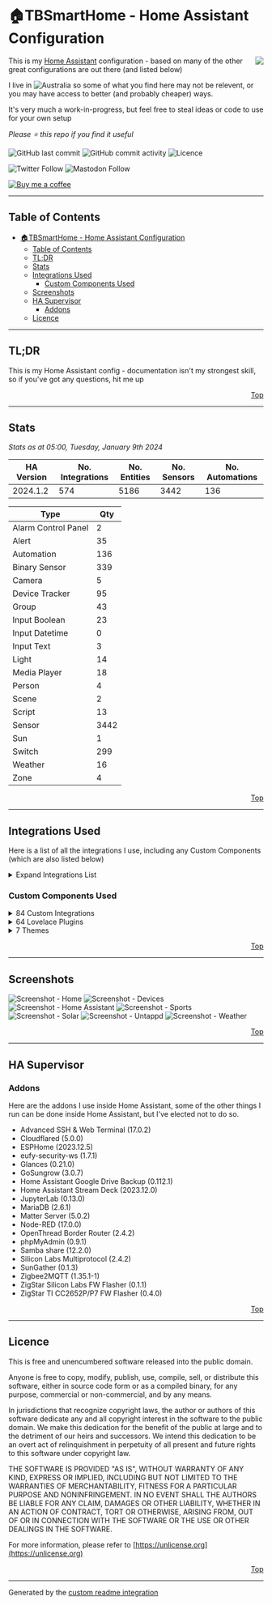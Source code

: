 # 🏠TBSmartHome - Home Assistant Configuration

<img align="right" src="./.assets/logo.png?raw=true">

This is my [Home Assistant](https://www.home-assistant.io/) configuration - based on many of the other great configurations are out there (and listed below)

I live in ![Australia](http://flags.ox3.in/mini/au.png) so some of what you find here may not be relevent, or you may have access to better (and probably cheaper) ways.

It's very much a work-in-progress, but feel free to steal ideas or code to use for your own setup

_Please :star: this repo if you find it useful_

![GitHub last commit](https://img.shields.io/github/last-commit/bacco007/HomeAssistantConfig?style=flat-square)
![GitHub commit activity](https://img.shields.io/github/commit-activity/w/bacco007/HomeAssistantConfig?style=flat-square)
![Licence](https://img.shields.io/badge/license-Unlicense-blue.svg?style=flat-square)

![Twitter Follow](https://img.shields.io/twitter/follow/bacco007?style=social)
![Mastodon Follow](https://img.shields.io/mastodon/follow/000451950?domain=https%3A%2F%2Fmastodon.social&style=social)

[![Buy me a coffee][buymeacoffee-shield]][buymeacoffee]

---

## Table of Contents

- [🏠TBSmartHome - Home Assistant Configuration](#tbsmarthome---home-assistant-configuration)
  - [Table of Contents](#table-of-contents)
  - [TL;DR](#tldr)
  - [Stats](#stats)
  - [Integrations Used](#integrations-used)
    - [Custom Components Used](#custom-components-used)
  - [Screenshots](#screenshots)
  - [HA Supervisor](#ha-supervisor)
    - [Addons](#addons)
  - [Licence](#licence)

---

## TL;DR

This is my Home Assistant config - documentation isn't my strongest skill, so if you've got any questions, hit me up

<p align="right"><a href="#top" title="Back to top">Top</a></p>

---

## Stats

_Stats as at 05:00, Tuesday, January 9th 2024_

| HA Version                               | No. Integrations                                        | No. Entities | No. Sensors | No. Automations |
| ---------------------------------------- | ------------------------------------------------------- | ------------ | ----------- | --------------- |
| 2024.1.2 | 574     | 5186         | 3442 | 136 |

Type | Qty
-- | --
Alarm Control Panel | 2
Alert | 35
Automation | 136
Binary Sensor | 339
Camera | 5
Device Tracker | 95
Group | 43
Input Boolean | 23
Input Datetime | 0
Input Text | 3
Light | 14
Media Player | 18
Person | 4
Scene | 2
Script | 13
Sensor | 3442
Sun | 1
Switch | 299
Weather | 16
Zone | 4

<p align="right"><a href="#top" title="Back to top">Top</a></p>

---

## Integrations Used

Here is a list of all the integrations I use, including any Custom Components (which are also listed below)

<details>
<summary>Expand Integrations List</summary>

| Name |
| --- |
| [accuweather](https://www.home-assistant.io/components/accuweather) |
| [accuweather.sensor](https://www.home-assistant.io/components/accuweather.sensor) |
| [accuweather.weather](https://www.home-assistant.io/components/accuweather.weather) |
| [adaptive_lighting](https://www.home-assistant.io/components/adaptive_lighting) |
| [adaptive_lighting.switch](https://www.home-assistant.io/components/adaptive_lighting.switch) |
| [adguard](https://www.home-assistant.io/components/adguard) |
| [adguard.sensor](https://www.home-assistant.io/components/adguard.sensor) |
| [adguard.switch](https://www.home-assistant.io/components/adguard.switch) |
| [airvisual](https://www.home-assistant.io/components/airvisual) |
| [airvisual.sensor](https://www.home-assistant.io/components/airvisual.sensor) |
| [airvisual_pro](https://www.home-assistant.io/components/airvisual_pro) |
| [alarm_control_panel](https://www.home-assistant.io/components/alarm_control_panel) |
| [alert](https://www.home-assistant.io/components/alert) |
| [analytics](https://www.home-assistant.io/components/analytics) |
| [androidtv](https://www.home-assistant.io/components/androidtv) |
| [androidtv.media_player](https://www.home-assistant.io/components/androidtv.media_player) |
| [androidtv_remote](https://www.home-assistant.io/components/androidtv_remote) |
| [androidtv_remote.media_player](https://www.home-assistant.io/components/androidtv_remote.media_player) |
| [androidtv_remote.remote](https://www.home-assistant.io/components/androidtv_remote.remote) |
| [anniversaries](https://www.home-assistant.io/components/anniversaries) |
| [anniversaries.calendar](https://www.home-assistant.io/components/anniversaries.calendar) |
| [anniversaries.sensor](https://www.home-assistant.io/components/anniversaries.sensor) |
| [api](https://www.home-assistant.io/components/api) |
| [apple_tv](https://www.home-assistant.io/components/apple_tv) |
| [apple_tv.media_player](https://www.home-assistant.io/components/apple_tv.media_player) |
| [apple_tv.remote](https://www.home-assistant.io/components/apple_tv.remote) |
| [application_credentials](https://www.home-assistant.io/components/application_credentials) |
| [assist_pipeline](https://www.home-assistant.io/components/assist_pipeline) |
| [astroweather](https://www.home-assistant.io/components/astroweather) |
| [astroweather.binary_sensor](https://www.home-assistant.io/components/astroweather.binary_sensor) |
| [astroweather.sensor](https://www.home-assistant.io/components/astroweather.sensor) |
| [astroweather.weather](https://www.home-assistant.io/components/astroweather.weather) |
| [auth](https://www.home-assistant.io/components/auth) |
| [auto_backup](https://www.home-assistant.io/components/auto_backup) |
| [auto_backup.sensor](https://www.home-assistant.io/components/auto_backup.sensor) |
| [automation](https://www.home-assistant.io/components/automation) |
| [average](https://www.home-assistant.io/components/average) |
| [average.sensor](https://www.home-assistant.io/components/average.sensor) |
| [bayesian.binary_sensor](https://www.home-assistant.io/components/bayesian.binary_sensor) |
| [binary_sensor](https://www.home-assistant.io/components/binary_sensor) |
| [ble_monitor](https://www.home-assistant.io/components/ble_monitor) |
| [ble_monitor.binary_sensor](https://www.home-assistant.io/components/ble_monitor.binary_sensor) |
| [ble_monitor.device_tracker](https://www.home-assistant.io/components/ble_monitor.device_tracker) |
| [ble_monitor.sensor](https://www.home-assistant.io/components/ble_monitor.sensor) |
| [blitzortung](https://www.home-assistant.io/components/blitzortung) |
| [blitzortung.geo_location](https://www.home-assistant.io/components/blitzortung.geo_location) |
| [blitzortung.sensor](https://www.home-assistant.io/components/blitzortung.sensor) |
| [blueprint](https://www.home-assistant.io/components/blueprint) |
| [bluetooth](https://www.home-assistant.io/components/bluetooth) |
| [bluetooth_adapters](https://www.home-assistant.io/components/bluetooth_adapters) |
| [bluetooth_le_tracker.device_tracker](https://www.home-assistant.io/components/bluetooth_le_tracker.device_tracker) |
| [browser_mod](https://www.home-assistant.io/components/browser_mod) |
| [browser_mod.binary_sensor](https://www.home-assistant.io/components/browser_mod.binary_sensor) |
| [browser_mod.camera](https://www.home-assistant.io/components/browser_mod.camera) |
| [browser_mod.light](https://www.home-assistant.io/components/browser_mod.light) |
| [browser_mod.media_player](https://www.home-assistant.io/components/browser_mod.media_player) |
| [browser_mod.sensor](https://www.home-assistant.io/components/browser_mod.sensor) |
| [bureau_of_meteorology](https://www.home-assistant.io/components/bureau_of_meteorology) |
| [bureau_of_meteorology.sensor](https://www.home-assistant.io/components/bureau_of_meteorology.sensor) |
| [bureau_of_meteorology.weather](https://www.home-assistant.io/components/bureau_of_meteorology.weather) |
| [button](https://www.home-assistant.io/components/button) |
| [calendar](https://www.home-assistant.io/components/calendar) |
| [camera](https://www.home-assistant.io/components/camera) |
| [cast](https://www.home-assistant.io/components/cast) |
| [cast.media_player](https://www.home-assistant.io/components/cast.media_player) |
| [cert_expiry](https://www.home-assistant.io/components/cert_expiry) |
| [cert_expiry.sensor](https://www.home-assistant.io/components/cert_expiry.sensor) |
| [climate](https://www.home-assistant.io/components/climate) |
| [clock_drift](https://www.home-assistant.io/components/clock_drift) |
| [cloud](https://www.home-assistant.io/components/cloud) |
| [cloud.binary_sensor](https://www.home-assistant.io/components/cloud.binary_sensor) |
| [cloud.stt](https://www.home-assistant.io/components/cloud.stt) |
| [cloud.tts](https://www.home-assistant.io/components/cloud.tts) |
| [cloudflare_tunnel_monitor](https://www.home-assistant.io/components/cloudflare_tunnel_monitor) |
| [cloudflare_tunnel_monitor.sensor](https://www.home-assistant.io/components/cloudflare_tunnel_monitor.sensor) |
| [co2signal](https://www.home-assistant.io/components/co2signal) |
| [co2signal.sensor](https://www.home-assistant.io/components/co2signal.sensor) |
| [color_extractor](https://www.home-assistant.io/components/color_extractor) |
| [command_line](https://www.home-assistant.io/components/command_line) |
| [command_line.binary_sensor](https://www.home-assistant.io/components/command_line.binary_sensor) |
| [command_line.sensor](https://www.home-assistant.io/components/command_line.sensor) |
| [config](https://www.home-assistant.io/components/config) |
| [conversation](https://www.home-assistant.io/components/conversation) |
| [counter](https://www.home-assistant.io/components/counter) |
| [cover](https://www.home-assistant.io/components/cover) |
| [cupertino](https://www.home-assistant.io/components/cupertino) |
| [custom_templates](https://www.home-assistant.io/components/custom_templates) |
| [daily](https://www.home-assistant.io/components/daily) |
| [daily.sensor](https://www.home-assistant.io/components/daily.sensor) |
| [default_config](https://www.home-assistant.io/components/default_config) |
| [derivative](https://www.home-assistant.io/components/derivative) |
| [derivative.sensor](https://www.home-assistant.io/components/derivative.sensor) |
| [device_automation](https://www.home-assistant.io/components/device_automation) |
| [device_tracker](https://www.home-assistant.io/components/device_tracker) |
| [dhcp](https://www.home-assistant.io/components/dhcp) |
| [diagnostics](https://www.home-assistant.io/components/diagnostics) |
| [doomsday_clock.sensor](https://www.home-assistant.io/components/doomsday_clock.sensor) |
| [dyson_local](https://www.home-assistant.io/components/dyson_local) |
| [dyson_local.binary_sensor](https://www.home-assistant.io/components/dyson_local.binary_sensor) |
| [dyson_local.button](https://www.home-assistant.io/components/dyson_local.button) |
| [dyson_local.climate](https://www.home-assistant.io/components/dyson_local.climate) |
| [dyson_local.fan](https://www.home-assistant.io/components/dyson_local.fan) |
| [dyson_local.select](https://www.home-assistant.io/components/dyson_local.select) |
| [dyson_local.sensor](https://www.home-assistant.io/components/dyson_local.sensor) |
| [dyson_local.switch](https://www.home-assistant.io/components/dyson_local.switch) |
| [energy](https://www.home-assistant.io/components/energy) |
| [energy.sensor](https://www.home-assistant.io/components/energy.sensor) |
| [esphome](https://www.home-assistant.io/components/esphome) |
| [esphome.button](https://www.home-assistant.io/components/esphome.button) |
| [esphome.sensor](https://www.home-assistant.io/components/esphome.sensor) |
| [esphome.switch](https://www.home-assistant.io/components/esphome.switch) |
| [esphome.update](https://www.home-assistant.io/components/esphome.update) |
| [eufy_security](https://www.home-assistant.io/components/eufy_security) |
| [eufy_security.alarm_control_panel](https://www.home-assistant.io/components/eufy_security.alarm_control_panel) |
| [eufy_security.binary_sensor](https://www.home-assistant.io/components/eufy_security.binary_sensor) |
| [eufy_security.button](https://www.home-assistant.io/components/eufy_security.button) |
| [eufy_security.camera](https://www.home-assistant.io/components/eufy_security.camera) |
| [eufy_security.image](https://www.home-assistant.io/components/eufy_security.image) |
| [eufy_security.lock](https://www.home-assistant.io/components/eufy_security.lock) |
| [eufy_security.number](https://www.home-assistant.io/components/eufy_security.number) |
| [eufy_security.select](https://www.home-assistant.io/components/eufy_security.select) |
| [eufy_security.sensor](https://www.home-assistant.io/components/eufy_security.sensor) |
| [eufy_security.switch](https://www.home-assistant.io/components/eufy_security.switch) |
| [event](https://www.home-assistant.io/components/event) |
| [fan](https://www.home-assistant.io/components/fan) |
| [fastdotcom](https://www.home-assistant.io/components/fastdotcom) |
| [fastdotcom.sensor](https://www.home-assistant.io/components/fastdotcom.sensor) |
| [feedparser.sensor](https://www.home-assistant.io/components/feedparser.sensor) |
| [feedreader](https://www.home-assistant.io/components/feedreader) |
| [ffmpeg](https://www.home-assistant.io/components/ffmpeg) |
| [file.notify](https://www.home-assistant.io/components/file.notify) |
| [file_upload](https://www.home-assistant.io/components/file_upload) |
| [filter.sensor](https://www.home-assistant.io/components/filter.sensor) |
| [flightradar24](https://www.home-assistant.io/components/flightradar24) |
| [flightradar24.sensor](https://www.home-assistant.io/components/flightradar24.sensor) |
| [fontawesome](https://www.home-assistant.io/components/fontawesome) |
| [forecast_solar](https://www.home-assistant.io/components/forecast_solar) |
| [forecast_solar.sensor](https://www.home-assistant.io/components/forecast_solar.sensor) |
| [frontend](https://www.home-assistant.io/components/frontend) |
| [garbage_collection](https://www.home-assistant.io/components/garbage_collection) |
| [garbage_collection.calendar](https://www.home-assistant.io/components/garbage_collection.calendar) |
| [garbage_collection.sensor](https://www.home-assistant.io/components/garbage_collection.sensor) |
| [gdacs](https://www.home-assistant.io/components/gdacs) |
| [gdacs.geo_location](https://www.home-assistant.io/components/gdacs.geo_location) |
| [gdacs.sensor](https://www.home-assistant.io/components/gdacs.sensor) |
| [geo_location](https://www.home-assistant.io/components/geo_location) |
| [github](https://www.home-assistant.io/components/github) |
| [github.sensor](https://www.home-assistant.io/components/github.sensor) |
| [glances](https://www.home-assistant.io/components/glances) |
| [glances.sensor](https://www.home-assistant.io/components/glances.sensor) |
| [google](https://www.home-assistant.io/components/google) |
| [google.calendar](https://www.home-assistant.io/components/google.calendar) |
| [google_fit](https://www.home-assistant.io/components/google_fit) |
| [google_fit.sensor](https://www.home-assistant.io/components/google_fit.sensor) |
| [google_translate.tts](https://www.home-assistant.io/components/google_translate.tts) |
| [group](https://www.home-assistant.io/components/group) |
| [group.light](https://www.home-assistant.io/components/group.light) |
| [group.notify](https://www.home-assistant.io/components/group.notify) |
| [gtfs2](https://www.home-assistant.io/components/gtfs2) |
| [gtfs2.sensor](https://www.home-assistant.io/components/gtfs2.sensor) |
| [gtfs_rt.sensor](https://www.home-assistant.io/components/gtfs_rt.sensor) |
| [hacs](https://www.home-assistant.io/components/hacs) |
| [hacs.sensor](https://www.home-assistant.io/components/hacs.sensor) |
| [hacs.update](https://www.home-assistant.io/components/hacs.update) |
| [hardware](https://www.home-assistant.io/components/hardware) |
| [harmony](https://www.home-assistant.io/components/harmony) |
| [harmony.remote](https://www.home-assistant.io/components/harmony.remote) |
| [harmony.select](https://www.home-assistant.io/components/harmony.select) |
| [harmony.switch](https://www.home-assistant.io/components/harmony.switch) |
| [hassio](https://www.home-assistant.io/components/hassio) |
| [hassio.binary_sensor](https://www.home-assistant.io/components/hassio.binary_sensor) |
| [hassio.sensor](https://www.home-assistant.io/components/hassio.sensor) |
| [hassio.update](https://www.home-assistant.io/components/hassio.update) |
| [hdhomerun](https://www.home-assistant.io/components/hdhomerun) |
| [hdhomerun.binary_sensor](https://www.home-assistant.io/components/hdhomerun.binary_sensor) |
| [hdhomerun.button](https://www.home-assistant.io/components/hdhomerun.button) |
| [hdhomerun.select](https://www.home-assistant.io/components/hdhomerun.select) |
| [hdhomerun.sensor](https://www.home-assistant.io/components/hdhomerun.sensor) |
| [hdhomerun.update](https://www.home-assistant.io/components/hdhomerun.update) |
| [here_travel_time](https://www.home-assistant.io/components/here_travel_time) |
| [here_travel_time.sensor](https://www.home-assistant.io/components/here_travel_time.sensor) |
| [history](https://www.home-assistant.io/components/history) |
| [history_stats.sensor](https://www.home-assistant.io/components/history_stats.sensor) |
| [holiday](https://www.home-assistant.io/components/holiday) |
| [holiday.calendar](https://www.home-assistant.io/components/holiday.calendar) |
| [holidays](https://www.home-assistant.io/components/holidays) |
| [holidays.calendar](https://www.home-assistant.io/components/holidays.calendar) |
| [homeassistant](https://www.home-assistant.io/components/homeassistant) |
| [homeassistant.scene](https://www.home-assistant.io/components/homeassistant.scene) |
| [homeassistant_alerts](https://www.home-assistant.io/components/homeassistant_alerts) |
| [homeassistant_hardware](https://www.home-assistant.io/components/homeassistant_hardware) |
| [homeassistant_sky_connect](https://www.home-assistant.io/components/homeassistant_sky_connect) |
| [homekit](https://www.home-assistant.io/components/homekit) |
| [http](https://www.home-assistant.io/components/http) |
| [humidifier](https://www.home-assistant.io/components/humidifier) |
| [iaquk](https://www.home-assistant.io/components/iaquk) |
| [iaquk.sensor](https://www.home-assistant.io/components/iaquk.sensor) |
| [ibeacon](https://www.home-assistant.io/components/ibeacon) |
| [ibeacon.device_tracker](https://www.home-assistant.io/components/ibeacon.device_tracker) |
| [ibeacon.sensor](https://www.home-assistant.io/components/ibeacon.sensor) |
| [ical](https://www.home-assistant.io/components/ical) |
| [ical.calendar](https://www.home-assistant.io/components/ical.calendar) |
| [ical.sensor](https://www.home-assistant.io/components/ical.sensor) |
| [icloud3](https://www.home-assistant.io/components/icloud3) |
| [icloud3.device_tracker](https://www.home-assistant.io/components/icloud3.device_tracker) |
| [icloud3.sensor](https://www.home-assistant.io/components/icloud3.sensor) |
| [illuminance](https://www.home-assistant.io/components/illuminance) |
| [illuminance.sensor](https://www.home-assistant.io/components/illuminance.sensor) |
| [image](https://www.home-assistant.io/components/image) |
| [image_upload](https://www.home-assistant.io/components/image_upload) |
| [influxdb](https://www.home-assistant.io/components/influxdb) |
| [input_boolean](https://www.home-assistant.io/components/input_boolean) |
| [input_button](https://www.home-assistant.io/components/input_button) |
| [input_datetime](https://www.home-assistant.io/components/input_datetime) |
| [input_number](https://www.home-assistant.io/components/input_number) |
| [input_select](https://www.home-assistant.io/components/input_select) |
| [input_text](https://www.home-assistant.io/components/input_text) |
| [integration](https://www.home-assistant.io/components/integration) |
| [integration.sensor](https://www.home-assistant.io/components/integration.sensor) |
| [ios](https://www.home-assistant.io/components/ios) |
| [ios.notify](https://www.home-assistant.io/components/ios.notify) |
| [ios.sensor](https://www.home-assistant.io/components/ios.sensor) |
| [iss](https://www.home-assistant.io/components/iss) |
| [iss.sensor](https://www.home-assistant.io/components/iss.sensor) |
| [lastfm](https://www.home-assistant.io/components/lastfm) |
| [lastfm.sensor](https://www.home-assistant.io/components/lastfm.sensor) |
| [lawn_mower](https://www.home-assistant.io/components/lawn_mower) |
| [light](https://www.home-assistant.io/components/light) |
| [local_calendar](https://www.home-assistant.io/components/local_calendar) |
| [local_calendar.calendar](https://www.home-assistant.io/components/local_calendar.calendar) |
| [local_ip](https://www.home-assistant.io/components/local_ip) |
| [local_ip.sensor](https://www.home-assistant.io/components/local_ip.sensor) |
| [localtuya](https://www.home-assistant.io/components/localtuya) |
| [localtuya.sensor](https://www.home-assistant.io/components/localtuya.sensor) |
| [lock](https://www.home-assistant.io/components/lock) |
| [logbook](https://www.home-assistant.io/components/logbook) |
| [logger](https://www.home-assistant.io/components/logger) |
| [lovelace](https://www.home-assistant.io/components/lovelace) |
| [lovelace_gen](https://www.home-assistant.io/components/lovelace_gen) |
| [map](https://www.home-assistant.io/components/map) |
| [mastodon_profile_stats](https://www.home-assistant.io/components/mastodon_profile_stats) |
| [mastodon_profile_stats.sensor](https://www.home-assistant.io/components/mastodon_profile_stats.sensor) |
| [matter](https://www.home-assistant.io/components/matter) |
| [matter.binary_sensor](https://www.home-assistant.io/components/matter.binary_sensor) |
| [matter.climate](https://www.home-assistant.io/components/matter.climate) |
| [matter.cover](https://www.home-assistant.io/components/matter.cover) |
| [matter.event](https://www.home-assistant.io/components/matter.event) |
| [matter.light](https://www.home-assistant.io/components/matter.light) |
| [matter.lock](https://www.home-assistant.io/components/matter.lock) |
| [matter.sensor](https://www.home-assistant.io/components/matter.sensor) |
| [matter.switch](https://www.home-assistant.io/components/matter.switch) |
| [media_extractor](https://www.home-assistant.io/components/media_extractor) |
| [media_player](https://www.home-assistant.io/components/media_player) |
| [media_source](https://www.home-assistant.io/components/media_source) |
| [met](https://www.home-assistant.io/components/met) |
| [met.weather](https://www.home-assistant.io/components/met.weather) |
| [mobile_app](https://www.home-assistant.io/components/mobile_app) |
| [mobile_app.binary_sensor](https://www.home-assistant.io/components/mobile_app.binary_sensor) |
| [mobile_app.device_tracker](https://www.home-assistant.io/components/mobile_app.device_tracker) |
| [mobile_app.notify](https://www.home-assistant.io/components/mobile_app.notify) |
| [mobile_app.sensor](https://www.home-assistant.io/components/mobile_app.sensor) |
| [monitor_docker](https://www.home-assistant.io/components/monitor_docker) |
| [monitor_docker.button](https://www.home-assistant.io/components/monitor_docker.button) |
| [monitor_docker.sensor](https://www.home-assistant.io/components/monitor_docker.sensor) |
| [monitor_docker.switch](https://www.home-assistant.io/components/monitor_docker.switch) |
| [moon](https://www.home-assistant.io/components/moon) |
| [moon.sensor](https://www.home-assistant.io/components/moon.sensor) |
| [mqtt](https://www.home-assistant.io/components/mqtt) |
| [mqtt.alarm_control_panel](https://www.home-assistant.io/components/mqtt.alarm_control_panel) |
| [mqtt.binary_sensor](https://www.home-assistant.io/components/mqtt.binary_sensor) |
| [mqtt.button](https://www.home-assistant.io/components/mqtt.button) |
| [mqtt.camera](https://www.home-assistant.io/components/mqtt.camera) |
| [mqtt.climate](https://www.home-assistant.io/components/mqtt.climate) |
| [mqtt.cover](https://www.home-assistant.io/components/mqtt.cover) |
| [mqtt.device_tracker](https://www.home-assistant.io/components/mqtt.device_tracker) |
| [mqtt.event](https://www.home-assistant.io/components/mqtt.event) |
| [mqtt.fan](https://www.home-assistant.io/components/mqtt.fan) |
| [mqtt.humidifier](https://www.home-assistant.io/components/mqtt.humidifier) |
| [mqtt.image](https://www.home-assistant.io/components/mqtt.image) |
| [mqtt.lawn_mower](https://www.home-assistant.io/components/mqtt.lawn_mower) |
| [mqtt.light](https://www.home-assistant.io/components/mqtt.light) |
| [mqtt.lock](https://www.home-assistant.io/components/mqtt.lock) |
| [mqtt.number](https://www.home-assistant.io/components/mqtt.number) |
| [mqtt.scene](https://www.home-assistant.io/components/mqtt.scene) |
| [mqtt.select](https://www.home-assistant.io/components/mqtt.select) |
| [mqtt.sensor](https://www.home-assistant.io/components/mqtt.sensor) |
| [mqtt.siren](https://www.home-assistant.io/components/mqtt.siren) |
| [mqtt.switch](https://www.home-assistant.io/components/mqtt.switch) |
| [mqtt.text](https://www.home-assistant.io/components/mqtt.text) |
| [mqtt.update](https://www.home-assistant.io/components/mqtt.update) |
| [mqtt.vacuum](https://www.home-assistant.io/components/mqtt.vacuum) |
| [mqtt.valve](https://www.home-assistant.io/components/mqtt.valve) |
| [mqtt.water_heater](https://www.home-assistant.io/components/mqtt.water_heater) |
| [multiscrape](https://www.home-assistant.io/components/multiscrape) |
| [multiscrape.sensor](https://www.home-assistant.io/components/multiscrape.sensor) |
| [my](https://www.home-assistant.io/components/my) |
| [myjdownloader](https://www.home-assistant.io/components/myjdownloader) |
| [myjdownloader.binary_sensor](https://www.home-assistant.io/components/myjdownloader.binary_sensor) |
| [myjdownloader.sensor](https://www.home-assistant.io/components/myjdownloader.sensor) |
| [myjdownloader.switch](https://www.home-assistant.io/components/myjdownloader.switch) |
| [myjdownloader.update](https://www.home-assistant.io/components/myjdownloader.update) |
| [network](https://www.home-assistant.io/components/network) |
| [network_scanner](https://www.home-assistant.io/components/network_scanner) |
| [network_scanner.sensor](https://www.home-assistant.io/components/network_scanner.sensor) |
| [nodered](https://www.home-assistant.io/components/nodered) |
| [nodered.sensor](https://www.home-assistant.io/components/nodered.sensor) |
| [notify](https://www.home-assistant.io/components/notify) |
| [nsw_air_quality.sensor](https://www.home-assistant.io/components/nsw_air_quality.sensor) |
| [nsw_fuel_station](https://www.home-assistant.io/components/nsw_fuel_station) |
| [nsw_fuel_station.sensor](https://www.home-assistant.io/components/nsw_fuel_station.sensor) |
| [nsw_rural_fire_service_feed.geo_location](https://www.home-assistant.io/components/nsw_rural_fire_service_feed.geo_location) |
| [nsw_rural_fire_service_fire_danger](https://www.home-assistant.io/components/nsw_rural_fire_service_fire_danger) |
| [nsw_rural_fire_service_fire_danger.binary_sensor](https://www.home-assistant.io/components/nsw_rural_fire_service_fire_danger.binary_sensor) |
| [nsw_rural_fire_service_fire_danger.sensor](https://www.home-assistant.io/components/nsw_rural_fire_service_fire_danger.sensor) |
| [number](https://www.home-assistant.io/components/number) |
| [onboarding](https://www.home-assistant.io/components/onboarding) |
| [opennem](https://www.home-assistant.io/components/opennem) |
| [opennem.sensor](https://www.home-assistant.io/components/opennem.sensor) |
| [openuv](https://www.home-assistant.io/components/openuv) |
| [openuv.binary_sensor](https://www.home-assistant.io/components/openuv.binary_sensor) |
| [openuv.sensor](https://www.home-assistant.io/components/openuv.sensor) |
| [openweathermap](https://www.home-assistant.io/components/openweathermap) |
| [openweathermap.sensor](https://www.home-assistant.io/components/openweathermap.sensor) |
| [openweathermap.weather](https://www.home-assistant.io/components/openweathermap.weather) |
| [otbr](https://www.home-assistant.io/components/otbr) |
| [panel_custom](https://www.home-assistant.io/components/panel_custom) |
| [persistent_notification](https://www.home-assistant.io/components/persistent_notification) |
| [person](https://www.home-assistant.io/components/person) |
| [ping](https://www.home-assistant.io/components/ping) |
| [ping.binary_sensor](https://www.home-assistant.io/components/ping.binary_sensor) |
| [ping.device_tracker](https://www.home-assistant.io/components/ping.device_tracker) |
| [pirateweather](https://www.home-assistant.io/components/pirateweather) |
| [pirateweather.sensor](https://www.home-assistant.io/components/pirateweather.sensor) |
| [pirateweather.weather](https://www.home-assistant.io/components/pirateweather.weather) |
| [plex](https://www.home-assistant.io/components/plex) |
| [plex.button](https://www.home-assistant.io/components/plex.button) |
| [plex.media_player](https://www.home-assistant.io/components/plex.media_player) |
| [plex.sensor](https://www.home-assistant.io/components/plex.sensor) |
| [plex.update](https://www.home-assistant.io/components/plex.update) |
| [plex_recently_added.sensor](https://www.home-assistant.io/components/plex_recently_added.sensor) |
| [powercalc](https://www.home-assistant.io/components/powercalc) |
| [powercalc.sensor](https://www.home-assistant.io/components/powercalc.sensor) |
| [private_ble_device](https://www.home-assistant.io/components/private_ble_device) |
| [private_ble_device.device_tracker](https://www.home-assistant.io/components/private_ble_device.device_tracker) |
| [private_ble_device.sensor](https://www.home-assistant.io/components/private_ble_device.sensor) |
| [profiler](https://www.home-assistant.io/components/profiler) |
| [prometheus_query.sensor](https://www.home-assistant.io/components/prometheus_query.sensor) |
| [proximity](https://www.home-assistant.io/components/proximity) |
| [proxmoxve](https://www.home-assistant.io/components/proxmoxve) |
| [proxmoxve.binary_sensor](https://www.home-assistant.io/components/proxmoxve.binary_sensor) |
| [proxmoxve.button](https://www.home-assistant.io/components/proxmoxve.button) |
| [proxmoxve.sensor](https://www.home-assistant.io/components/proxmoxve.sensor) |
| [pyscript](https://www.home-assistant.io/components/pyscript) |
| [python_script](https://www.home-assistant.io/components/python_script) |
| [qbittorrent](https://www.home-assistant.io/components/qbittorrent) |
| [qbittorrent.sensor](https://www.home-assistant.io/components/qbittorrent.sensor) |
| [qbittorrent_alt](https://www.home-assistant.io/components/qbittorrent_alt) |
| [qbittorrent_alt.button](https://www.home-assistant.io/components/qbittorrent_alt.button) |
| [qbittorrent_alt.number](https://www.home-assistant.io/components/qbittorrent_alt.number) |
| [qbittorrent_alt.sensor](https://www.home-assistant.io/components/qbittorrent_alt.sensor) |
| [qbittorrent_alt.switch](https://www.home-assistant.io/components/qbittorrent_alt.switch) |
| [radarr](https://www.home-assistant.io/components/radarr) |
| [radarr.binary_sensor](https://www.home-assistant.io/components/radarr.binary_sensor) |
| [radarr.calendar](https://www.home-assistant.io/components/radarr.calendar) |
| [radarr.sensor](https://www.home-assistant.io/components/radarr.sensor) |
| [radarr_upcoming_media.sensor](https://www.home-assistant.io/components/radarr_upcoming_media.sensor) |
| [radio_browser](https://www.home-assistant.io/components/radio_browser) |
| [readme](https://www.home-assistant.io/components/readme) |
| [recorder](https://www.home-assistant.io/components/recorder) |
| [remote](https://www.home-assistant.io/components/remote) |
| [repairs](https://www.home-assistant.io/components/repairs) |
| [rest](https://www.home-assistant.io/components/rest) |
| [rest.sensor](https://www.home-assistant.io/components/rest.sensor) |
| [rocketlaunchlive](https://www.home-assistant.io/components/rocketlaunchlive) |
| [rocketlaunchlive.sensor](https://www.home-assistant.io/components/rocketlaunchlive.sensor) |
| [sabnzbd](https://www.home-assistant.io/components/sabnzbd) |
| [sabnzbd.sensor](https://www.home-assistant.io/components/sabnzbd.sensor) |
| [satellitetracker](https://www.home-assistant.io/components/satellitetracker) |
| [satellitetracker.binary_sensor](https://www.home-assistant.io/components/satellitetracker.binary_sensor) |
| [satellitetracker.device_tracker](https://www.home-assistant.io/components/satellitetracker.device_tracker) |
| [satellitetracker.sensor](https://www.home-assistant.io/components/satellitetracker.sensor) |
| [scene](https://www.home-assistant.io/components/scene) |
| [schedule](https://www.home-assistant.io/components/schedule) |
| [script](https://www.home-assistant.io/components/script) |
| [search](https://www.home-assistant.io/components/search) |
| [season](https://www.home-assistant.io/components/season) |
| [season.sensor](https://www.home-assistant.io/components/season.sensor) |
| [select](https://www.home-assistant.io/components/select) |
| [sensibo](https://www.home-assistant.io/components/sensibo) |
| [sensibo.binary_sensor](https://www.home-assistant.io/components/sensibo.binary_sensor) |
| [sensibo.button](https://www.home-assistant.io/components/sensibo.button) |
| [sensibo.climate](https://www.home-assistant.io/components/sensibo.climate) |
| [sensibo.number](https://www.home-assistant.io/components/sensibo.number) |
| [sensibo.select](https://www.home-assistant.io/components/sensibo.select) |
| [sensibo.sensor](https://www.home-assistant.io/components/sensibo.sensor) |
| [sensibo.switch](https://www.home-assistant.io/components/sensibo.switch) |
| [sensibo.update](https://www.home-assistant.io/components/sensibo.update) |
| [sensor](https://www.home-assistant.io/components/sensor) |
| [shell_command](https://www.home-assistant.io/components/shell_command) |
| [simpleicons](https://www.home-assistant.io/components/simpleicons) |
| [siren](https://www.home-assistant.io/components/siren) |
| [slack](https://www.home-assistant.io/components/slack) |
| [slack.notify](https://www.home-assistant.io/components/slack.notify) |
| [slack.sensor](https://www.home-assistant.io/components/slack.sensor) |
| [smartthinq_sensors](https://www.home-assistant.io/components/smartthinq_sensors) |
| [smartthinq_sensors.binary_sensor](https://www.home-assistant.io/components/smartthinq_sensors.binary_sensor) |
| [smartthinq_sensors.button](https://www.home-assistant.io/components/smartthinq_sensors.button) |
| [smartthinq_sensors.climate](https://www.home-assistant.io/components/smartthinq_sensors.climate) |
| [smartthinq_sensors.fan](https://www.home-assistant.io/components/smartthinq_sensors.fan) |
| [smartthinq_sensors.humidifier](https://www.home-assistant.io/components/smartthinq_sensors.humidifier) |
| [smartthinq_sensors.light](https://www.home-assistant.io/components/smartthinq_sensors.light) |
| [smartthinq_sensors.select](https://www.home-assistant.io/components/smartthinq_sensors.select) |
| [smartthinq_sensors.sensor](https://www.home-assistant.io/components/smartthinq_sensors.sensor) |
| [smartthinq_sensors.switch](https://www.home-assistant.io/components/smartthinq_sensors.switch) |
| [smartthinq_sensors.water_heater](https://www.home-assistant.io/components/smartthinq_sensors.water_heater) |
| [snmp.sensor](https://www.home-assistant.io/components/snmp.sensor) |
| [solcast_solar](https://www.home-assistant.io/components/solcast_solar) |
| [solcast_solar.sensor](https://www.home-assistant.io/components/solcast_solar.sensor) |
| [sonarr](https://www.home-assistant.io/components/sonarr) |
| [sonarr.sensor](https://www.home-assistant.io/components/sonarr.sensor) |
| [sonarr_upcoming_media.sensor](https://www.home-assistant.io/components/sonarr_upcoming_media.sensor) |
| [sonos](https://www.home-assistant.io/components/sonos) |
| [sonos.binary_sensor](https://www.home-assistant.io/components/sonos.binary_sensor) |
| [sonos.media_player](https://www.home-assistant.io/components/sonos.media_player) |
| [sonos.number](https://www.home-assistant.io/components/sonos.number) |
| [sonos.sensor](https://www.home-assistant.io/components/sonos.sensor) |
| [sonos.switch](https://www.home-assistant.io/components/sonos.switch) |
| [speedtestdotnet](https://www.home-assistant.io/components/speedtestdotnet) |
| [speedtestdotnet.sensor](https://www.home-assistant.io/components/speedtestdotnet.sensor) |
| [spook](https://www.home-assistant.io/components/spook) |
| [spook.binary_sensor](https://www.home-assistant.io/components/spook.binary_sensor) |
| [spook.button](https://www.home-assistant.io/components/spook.button) |
| [spook.event](https://www.home-assistant.io/components/spook.event) |
| [spook.number](https://www.home-assistant.io/components/spook.number) |
| [spook.select](https://www.home-assistant.io/components/spook.select) |
| [spook.sensor](https://www.home-assistant.io/components/spook.sensor) |
| [spook.switch](https://www.home-assistant.io/components/spook.switch) |
| [spook.time](https://www.home-assistant.io/components/spook.time) |
| [spotify](https://www.home-assistant.io/components/spotify) |
| [spotify.media_player](https://www.home-assistant.io/components/spotify.media_player) |
| [sql](https://www.home-assistant.io/components/sql) |
| [sql.sensor](https://www.home-assistant.io/components/sql.sensor) |
| [ssdp](https://www.home-assistant.io/components/ssdp) |
| [start_time](https://www.home-assistant.io/components/start_time) |
| [start_time.sensor](https://www.home-assistant.io/components/start_time.sensor) |
| [statistics.sensor](https://www.home-assistant.io/components/statistics.sensor) |
| [stream](https://www.home-assistant.io/components/stream) |
| [stt](https://www.home-assistant.io/components/stt) |
| [sun](https://www.home-assistant.io/components/sun) |
| [sun.sensor](https://www.home-assistant.io/components/sun.sensor) |
| [sun2](https://www.home-assistant.io/components/sun2) |
| [sun2.binary_sensor](https://www.home-assistant.io/components/sun2.binary_sensor) |
| [sun2.sensor](https://www.home-assistant.io/components/sun2.sensor) |
| [switch](https://www.home-assistant.io/components/switch) |
| [synology_dsm](https://www.home-assistant.io/components/synology_dsm) |
| [synology_dsm.binary_sensor](https://www.home-assistant.io/components/synology_dsm.binary_sensor) |
| [synology_dsm.button](https://www.home-assistant.io/components/synology_dsm.button) |
| [synology_dsm.camera](https://www.home-assistant.io/components/synology_dsm.camera) |
| [synology_dsm.sensor](https://www.home-assistant.io/components/synology_dsm.sensor) |
| [synology_dsm.switch](https://www.home-assistant.io/components/synology_dsm.switch) |
| [synology_dsm.update](https://www.home-assistant.io/components/synology_dsm.update) |
| [syslog.notify](https://www.home-assistant.io/components/syslog.notify) |
| [system_health](https://www.home-assistant.io/components/system_health) |
| [system_log](https://www.home-assistant.io/components/system_log) |
| [systemmonitor](https://www.home-assistant.io/components/systemmonitor) |
| [systemmonitor.sensor](https://www.home-assistant.io/components/systemmonitor.sensor) |
| [tag](https://www.home-assistant.io/components/tag) |
| [tautulli](https://www.home-assistant.io/components/tautulli) |
| [tautulli.sensor](https://www.home-assistant.io/components/tautulli.sensor) |
| [teamtracker](https://www.home-assistant.io/components/teamtracker) |
| [teamtracker.sensor](https://www.home-assistant.io/components/teamtracker.sensor) |
| [temperature_feels_like.sensor](https://www.home-assistant.io/components/temperature_feels_like.sensor) |
| [template](https://www.home-assistant.io/components/template) |
| [template.binary_sensor](https://www.home-assistant.io/components/template.binary_sensor) |
| [template.sensor](https://www.home-assistant.io/components/template.sensor) |
| [template.switch](https://www.home-assistant.io/components/template.switch) |
| [template.weather](https://www.home-assistant.io/components/template.weather) |
| [text](https://www.home-assistant.io/components/text) |
| [thermal_comfort](https://www.home-assistant.io/components/thermal_comfort) |
| [thermal_comfort.sensor](https://www.home-assistant.io/components/thermal_comfort.sensor) |
| [thread](https://www.home-assistant.io/components/thread) |
| [time](https://www.home-assistant.io/components/time) |
| [time_date.sensor](https://www.home-assistant.io/components/time_date.sensor) |
| [timer](https://www.home-assistant.io/components/timer) |
| [tod.binary_sensor](https://www.home-assistant.io/components/tod.binary_sensor) |
| [tomorrowio](https://www.home-assistant.io/components/tomorrowio) |
| [tomorrowio.sensor](https://www.home-assistant.io/components/tomorrowio.sensor) |
| [tomorrowio.weather](https://www.home-assistant.io/components/tomorrowio.weather) |
| [trace](https://www.home-assistant.io/components/trace) |
| [trakt_tv](https://www.home-assistant.io/components/trakt_tv) |
| [transport_nsw.sensor](https://www.home-assistant.io/components/transport_nsw.sensor) |
| [trend.binary_sensor](https://www.home-assistant.io/components/trend.binary_sensor) |
| [tts](https://www.home-assistant.io/components/tts) |
| [tuya](https://www.home-assistant.io/components/tuya) |
| [tuya.alarm_control_panel](https://www.home-assistant.io/components/tuya.alarm_control_panel) |
| [tuya.binary_sensor](https://www.home-assistant.io/components/tuya.binary_sensor) |
| [tuya.button](https://www.home-assistant.io/components/tuya.button) |
| [tuya.camera](https://www.home-assistant.io/components/tuya.camera) |
| [tuya.climate](https://www.home-assistant.io/components/tuya.climate) |
| [tuya.cover](https://www.home-assistant.io/components/tuya.cover) |
| [tuya.fan](https://www.home-assistant.io/components/tuya.fan) |
| [tuya.humidifier](https://www.home-assistant.io/components/tuya.humidifier) |
| [tuya.light](https://www.home-assistant.io/components/tuya.light) |
| [tuya.number](https://www.home-assistant.io/components/tuya.number) |
| [tuya.scene](https://www.home-assistant.io/components/tuya.scene) |
| [tuya.select](https://www.home-assistant.io/components/tuya.select) |
| [tuya.sensor](https://www.home-assistant.io/components/tuya.sensor) |
| [tuya.siren](https://www.home-assistant.io/components/tuya.siren) |
| [tuya.switch](https://www.home-assistant.io/components/tuya.switch) |
| [tuya.vacuum](https://www.home-assistant.io/components/tuya.vacuum) |
| [unifi](https://www.home-assistant.io/components/unifi) |
| [unifi.button](https://www.home-assistant.io/components/unifi.button) |
| [unifi.device_tracker](https://www.home-assistant.io/components/unifi.device_tracker) |
| [unifi.image](https://www.home-assistant.io/components/unifi.image) |
| [unifi.sensor](https://www.home-assistant.io/components/unifi.sensor) |
| [unifi.switch](https://www.home-assistant.io/components/unifi.switch) |
| [unifi.update](https://www.home-assistant.io/components/unifi.update) |
| [unifi_status.switch](https://www.home-assistant.io/components/unifi_status.switch) |
| [unifics](https://www.home-assistant.io/components/unifics) |
| [unifics.sensor](https://www.home-assistant.io/components/unifics.sensor) |
| [unifigateway.sensor](https://www.home-assistant.io/components/unifigateway.sensor) |
| [universal.media_player](https://www.home-assistant.io/components/universal.media_player) |
| [untappd.sensor](https://www.home-assistant.io/components/untappd.sensor) |
| [update](https://www.home-assistant.io/components/update) |
| [uptime](https://www.home-assistant.io/components/uptime) |
| [uptime.sensor](https://www.home-assistant.io/components/uptime.sensor) |
| [uptime_kuma](https://www.home-assistant.io/components/uptime_kuma) |
| [uptime_kuma.binary_sensor](https://www.home-assistant.io/components/uptime_kuma.binary_sensor) |
| [uptime_kuma.sensor](https://www.home-assistant.io/components/uptime_kuma.sensor) |
| [usb](https://www.home-assistant.io/components/usb) |
| [utility_meter](https://www.home-assistant.io/components/utility_meter) |
| [utility_meter.sensor](https://www.home-assistant.io/components/utility_meter.sensor) |
| [vacuum](https://www.home-assistant.io/components/vacuum) |
| [valve](https://www.home-assistant.io/components/valve) |
| [version](https://www.home-assistant.io/components/version) |
| [version.binary_sensor](https://www.home-assistant.io/components/version.binary_sensor) |
| [version.sensor](https://www.home-assistant.io/components/version.sensor) |
| [visualcrossing](https://www.home-assistant.io/components/visualcrossing) |
| [visualcrossing.weather](https://www.home-assistant.io/components/visualcrossing.weather) |
| [wake_on_lan](https://www.home-assistant.io/components/wake_on_lan) |
| [wake_word](https://www.home-assistant.io/components/wake_word) |
| [waqi](https://www.home-assistant.io/components/waqi) |
| [waqi.sensor](https://www.home-assistant.io/components/waqi.sensor) |
| [waste_collection_schedule](https://www.home-assistant.io/components/waste_collection_schedule) |
| [waste_collection_schedule.calendar](https://www.home-assistant.io/components/waste_collection_schedule.calendar) |
| [waste_collection_schedule.sensor](https://www.home-assistant.io/components/waste_collection_schedule.sensor) |
| [watchman](https://www.home-assistant.io/components/watchman) |
| [watchman.sensor](https://www.home-assistant.io/components/watchman.sensor) |
| [water_heater](https://www.home-assistant.io/components/water_heater) |
| [waternsw.sensor](https://www.home-assistant.io/components/waternsw.sensor) |
| [weather](https://www.home-assistant.io/components/weather) |
| [weatherflow](https://www.home-assistant.io/components/weatherflow) |
| [weatherflow.sensor](https://www.home-assistant.io/components/weatherflow.sensor) |
| [weatherflow_forecast](https://www.home-assistant.io/components/weatherflow_forecast) |
| [weatherflow_forecast.binary_sensor](https://www.home-assistant.io/components/weatherflow_forecast.binary_sensor) |
| [weatherflow_forecast.sensor](https://www.home-assistant.io/components/weatherflow_forecast.sensor) |
| [weatherflow_forecast.weather](https://www.home-assistant.io/components/weatherflow_forecast.weather) |
| [webhook](https://www.home-assistant.io/components/webhook) |
| [webostv](https://www.home-assistant.io/components/webostv) |
| [webostv.media_player](https://www.home-assistant.io/components/webostv.media_player) |
| [webostv.notify](https://www.home-assistant.io/components/webostv.notify) |
| [websocket_api](https://www.home-assistant.io/components/websocket_api) |
| [workday](https://www.home-assistant.io/components/workday) |
| [workday.binary_sensor](https://www.home-assistant.io/components/workday.binary_sensor) |
| [worldclock.sensor](https://www.home-assistant.io/components/worldclock.sensor) |
| [worlds_air_quality_index](https://www.home-assistant.io/components/worlds_air_quality_index) |
| [worlds_air_quality_index.sensor](https://www.home-assistant.io/components/worlds_air_quality_index.sensor) |
| [yahoofinance](https://www.home-assistant.io/components/yahoofinance) |
| [yahoofinance.sensor](https://www.home-assistant.io/components/yahoofinance.sensor) |
| [youtube](https://www.home-assistant.io/components/youtube) |
| [youtube.sensor](https://www.home-assistant.io/components/youtube.sensor) |
| [zeroconf](https://www.home-assistant.io/components/zeroconf) |
| [zha](https://www.home-assistant.io/components/zha) |
| [zone](https://www.home-assistant.io/components/zone) |
</details>

### Custom Components Used

<details><summary>84 Custom Integrations</summary>

### [Adaptive Lighting](https://github.com/basnijholt/adaptive-lighting) [v1.20.0]

Adaptive Lighting custom component for Home Assistant

Authors: [@basnijholt](https://github.com/basnijholt), [@RubenKelevra](https://github.com/RubenKelevra), [@th3w1zard1](https://github.com/th3w1zard1), [@protyposis](https://github.com/protyposis).

### [Anniversaries](https://github.com/pinkywafer/Anniversaries) [v5.2.0]

Anniversary Countdown Sensor for Home Assistant

Authors: [@pinkywafer](https://github.com/pinkywafer).

### [Astroweather](https://github.com/mawinkler/astroweather) [v0.42.1]

Asynchronous Astro Weather Forecast for Home Assistant

Authors: [@mawinkler](https://github.com/mawinkler).

### [Auto Backup](https://github.com/jcwillox/hass-auto-backup) [v1.4.1]

🗃️ Improved Backup Service for Home Assistant that can Automatically Remove Backups and Supports Generational Backup Schemes.

Authors: [@jcwillox](https://github.com/jcwillox).

### [Average Sensor](https://github.com/Limych/ha-average) [v2.3.1]

Average Sensor for Home Assistant

Authors: [@Limych](https://github.com/Limych).

### [Blitzortung.Org Lightning Detector](https://github.com/mrk-its/homeassistant-blitzortung) [v1.3.1]

Custom Component for fetching lightning data from blitzortung.org

Authors: [@mrk-its](https://github.com/mrk-its).

### [Browser Mod](https://github.com/thomasloven/hass-browser_mod) [v2.3.0]

🔹 A Home Assistant integration to turn your browser into a controllable entity and media player

### [Bureau Of Meteorology](https://github.com/bremor/bureau_of_meteorology) [v1.3.0]

Custom component for retrieving weather information from the Bureau of Meteorology.

Authors: [@bremor,@makin-things](https://github.com/bremor,makin-things).

### [Climacell Weather Provider](https://github.com/r-renato/ha-climacell-weather) [v2.0.3]

Climacell weather provider integration is a custom component for Home Assistant. The climacell platform uses the Climacell API as a source for meteorological data for your location.

Authors: [@r-renato](https://github.com/r-renato).

### [Cloudflare Tunnel Monitor](https://github.com/deadbeef3137/ha-cloudflare-tunnel-monitor) [v1.0.0-b]

Integration (custom_component) for Home Assistant that monitors the status of your Cloudflare tunnels.

Authors: [@deadbeef3137](https://github.com/deadbeef3137).

### [Composite Device Tracker](https://github.com/pnbruckner/ha-composite-tracker) [v2.8.4]

Home Assistant Composite Device Tracker

Authors: [@pnbruckner](https://github.com/pnbruckner).

### [Cupertino Icons](https://github.com/menahishayan/HomeAssistant-Cupertino-Icons) [v3.0.2]

Apple SF Symbols icons for Home Assistant! (3000+ icons)

### [Custom Templates](https://github.com/PiotrMachowski/Home-Assistant-custom-components-Custom-Templates) [v1.2.3]

This integration adds possibility to use new functions in Home Assistant Jinja2 templating engine.

Authors: [@PiotrMachowski](https://github.com/PiotrMachowski).

### [Daily Schedule](https://github.com/amitfin/daily_schedule) [v1.6.1]

Home Assistant Daily Schedule Custom Component

Authors: [@amitfin](https://github.com/amitfin).

### [Daily Sensor](https://github.com/jeroenterheerdt/HADailySensor) [v0.4.0]

Sensor for Home Assistant that gets reset at midnight

Authors: [@jeroenterheerdt](https://github.com/jeroenterheerdt).

### [Dyson](https://github.com/libdyson-wg/ha-dyson) [v1.3.6]

Home Assistant custom integration for Wi-Fi connected Dyson devices

Authors: [@libdyson-wg](https://github.com/libdyson-wg), [@dotvezz](https://github.com/dotvezz).

### [Eufy Security](https://github.com/fuatakgun/eufy_security) [v8.0.0]

Home Assistant integration to manage Eufy Security devices as cameras, home base stations, doorbells, motion and contact sensors.

Authors: [@fuatakgun](https://github.com/fuatakgun).

### [Feedparser](https://github.com/custom-components/feedparser) [v0.1.11]

📰 RSS Feed Integration

Authors: [@iantrich](https://github.com/iantrich), [@ogajduse](https://github.com/ogajduse).

### [Flightradar24](https://github.com/AlexandrErohin/home-assistant-flightradar24) [v1.0.0]

Flightradar24 integration for Home Assistant

Authors: [@AlexandrErohin](https://github.com/AlexandrErohin).

### [Fontawesome](https://github.com/thomasloven/hass-fontawesome) [v2.2.1]

🔹 Use icons from fontawesome in home-assistant

Authors: [@thomasloven](https://github.com/thomasloven).

### [Generate Readme](https://github.com/custom-components/readme) [v0.5.0]

Use Jinja and data from Home Assistant to generate your README.md file

Authors: [@ludeeus](https://github.com/ludeeus).

### [Google Fit](https://github.com/YorkshireIoT/ha-google-fit) [v3.1.0]

Home Assistant Google Fit Custom Component

Authors: [@YorkshireIoT](https://github.com/YorkshireIoT).

### [Gtfs Realtime](https://github.com/mark1foley/ha-gtfs-rt-v2) [v20230701.06]

Real-time transit information for Home Assistant

Authors: [@mark1foley](https://github.com/mark1foley).

### [Gtfs2 For Homeassistant](https://github.com/vingerha/gtfs2) [v0.3.2]

Support GTFS in Home Assistant GUI-only

Authors: [@vingerha](https://github.com/vingerha).

### [Home Assistant Community Store (HACS)](https://github.com/hacs/integration) [v1.33.0]

HACS gives you a powerful UI to handle downloads of all your custom needs.

Authors: [@ludeeus](https://github.com/ludeeus).

### [Hdhomerun](https://github.com/uvjim/hass_hdhomerun) [v2024.1.1]

Home Assistant integration for HDHomeRun

Authors: [@uvjim](https://github.com/uvjim).

### [Holidays](https://github.com/bruxy70/Holidays) [v1.9.10]

📅 Custom Home Assistant integration for public holidays - also used for garbage_collection integration to automatically move scheduled events that fall on a public holiday (by an automation blueprint)

Authors: [@bruxy70](https://github.com/bruxy70).

### [Home Assistant Dewpoint](https://github.com/miguelangel-nubla/home-assistant-dewpoint)

Home Assistant custom component to calculate dew point using temperature and humidity sensors.

Authors: [@miguelangel-nubla](https://github.com/miguelangel-nubla).

### [Ical Sensor](https://github.com/tybritten/ical-sensor-homeassistant) [v1.6.7]

an iCal Sensor for Home Assistant

Authors: [@Olen](https://github.com/Olen), [@TyBritten](https://github.com/TyBritten).

### [Icloud3 V3 Idevice Tracker](https://github.com/gcobb321/icloud3) [v3.0.rc9c]

iCloud3 v3 Prerelease is now available, Enable Beta Versions in HACS. ---- iCloud3 is an advanced iDevice tracker that uses Apple iCloud account and HA Companion App data for presence detection and location based automations.

Authors: [@gcobb321](https://github.com/gcobb321).

### [Icloud3 V3, Development Version](https://github.com/gcobb321/icloud3_v3) [v3.0.rc9c]

iCloud3 v3, Development Version - This Repo/Version is used for development and testing of new and updated features. It is not the official release of iCloud3 v3, .

Authors: [@gcobb321](https://github.com/gcobb321).

### [Illuminance](https://github.com/pnbruckner/ha-illuminance) [v5.4.1]

Home Assistant Illuminance Sensor

Authors: [@pnbruckner](https://github.com/pnbruckner).

### [Indoor Air Quality Uk Index](https://github.com/Limych/ha-iaquk) [v1.6.4]

Indoor Air Quality Sensor Component for Home Assistant

Authors: [@Limych](https://github.com/Limych).

### [Iphone Device Tracker](https://github.com/mudape/iphonedetect) [v2.0.5]

A custom component for Home Assistant to detect iPhones connected to local LAN, even if the phone is in deep sleep.

Authors: [@mudape](https://github.com/mudape).

### [Jellyfin](https://github.com/koying/jellyfin_ha) [v1.1.1]

Jellyfin integration for Home Assistant

Authors: [@koying](https://github.com/koying).

### [Jokes](https://github.com/LaggAt/ha-jokes)

Home Assistant Sensor providing a random joke every minute.

Authors: [@LaggAt](https://github.com/LaggAt).

### [Local Tuya](https://github.com/rospogrigio/localtuya) [v5.2.1]

local handling for Tuya devices

Authors: [@rospogrigio](https://github.com/rospogrigio), [@postlund](https://github.com/postlund).

### [Lovelace Gen](https://github.com/thomasloven/hass-lovelace_gen) [v0.1.2]

🔹 Improve the lovelace yaml parser for Home Assistant

### [Mastodon Profile Stats](https://github.com/andrew-codechimp/HA-Mastodon-Profile-Stats) [v1.0.9]

A Home Assistant integration to provide stats of Mastodon user profiles

Authors: [@andrew-codechimp](https://github.com/andrew-codechimp).

### [Measureit](https://github.com/danieldotnl/ha-measureit) [v0.1.0]

Measure anything in Home Assistant based on time and conditions.

Authors: [@danieldotnl](https://github.com/danieldotnl).

### [Monitor Docker](https://github.com/ualex73/monitor_docker) [v1.14]

Monitor Docker containers from Home Assistant

Authors: [@ualex73](https://github.com/ualex73).

### [Multiscrape](https://github.com/danieldotnl/ha-multiscrape) [v6.8.1]

Home Assistant custom component for scraping (html, xml or json) multiple values (from a single HTTP request) with a separate sensor/attribute for each value. Support for (login) form-submit functionality.

Authors: [@danieldotnl](https://github.com/danieldotnl).

### [Myjdownloader](https://github.com/doudz/homeassistant-myjdownloader) [v2.3.4]

myjdownloader integration for home assistant

Authors: [@doudz](https://github.com/doudz), [@oribafi](https://github.com/oribafi).

### [Network Scanner](https://github.com/parvez/network_scanner) [v1.0.5]

This Home Assistant integration provides a network scanner that identifies all devices on your local network. Utilizing the provided IP range and MAC address mappings, it gives each identified device a user-friendly name and manufacturer information.

Authors: [@parvez](https://github.com/parvez).

### [Node Red Companion](https://github.com/zachowj/hass-node-red) [v3.1.3]

Companion Component for node-red-contrib-home-assistant-websocket to help integrate Node-RED with Home Assistant Core

Authors: [@zachowj](https://github.com/zachowj).

### [Nsw Rural Fire Service   Fire Danger](https://github.com/exxamalte/home-assistant-custom-components-nsw-rural-fire-service-fire-danger) [v0.18]

Home Assistant Custom Component: NSW Rural Fire Service Fire Danger

Authors: [@exxamalte](https://github.com/exxamalte).

### [Opennem (Au) Data](https://github.com/bacco007/sensor.opennem) [v2023.09.1]

OpenNEM Sensor for Home Assistant

Authors: [@bacco007](https://github.com/bacco007).

### [Passive Ble Monitor Integration](https://github.com/custom-components/ble_monitor) [v12.8.1]

BLE monitor for passive BLE sensors

Authors: [@Ernst79](https://github.com/Ernst79), [@Magalex2x14](https://github.com/Magalex2x14), [@Thrilleratplay](https://github.com/Thrilleratplay).

### [Pirate Weather](https://github.com/Pirate-Weather/pirate-weather-ha) [v1.3.6]

Replacement for the default Dark Sky Home Assistant integration using Pirate Weather

Authors: [@alexander0042](https://github.com/alexander0042).

### [Portainer](https://github.com/tomaae/homeassistant-portainer) [v1.0.2]

Portainer integration for Home Assistant

Authors: [@tomaae](https://github.com/tomaae).

### [Powercalc](https://github.com/bramstroker/homeassistant-powercalc) [v1.9.15]

Custom component to calculate estimated power consumption of lights and other appliances

Authors: [@bramstroker](https://github.com/bramstroker).

### [Proxmox Ve](https://github.com/dougiteixeira/proxmoxve) [v3.2.2]

Proxmox VE Custom Integration Home Assistant

Authors: [@dougiteixeira](https://github.com/dougiteixeira).

### [Pyscript](https://github.com/custom-components/pyscript) [v1.5.0]

Pyscript adds rich Python scripting to HASS

Authors: [@craigbarratt](https://github.com/craigbarratt).

### [Qbittorrent Alt](https://github.com/chris-mc1/qBittorrent-hass) [v0.0.2]

Alternative qBittorrent integration for Home Assistant

Authors: [@chris-mc1](https://github.com/chris-mc1).

### [Rocket Launch Live   Next 5 Launches](https://github.com/djtimca/harocketlaunchlive) [v12a]

Home Assistant custom HACS integration to integrate the next 5 global rocket launches from https://rocketlaunch.live

Authors: [@djtimca](https://github.com/djtimca).

### [Satellite Tracker (N2Yo)](https://github.com/djtimca/hasatellitetracker) [v0.0.8]

Using the N2YO API, this Home Assistant integration will provide visible satellite passes (general) and to add specific satellites for monitoring.

Authors: [@djtimca](https://github.com/djtimca).

### [Sensor.Plex Recently Added](https://github.com/custom-components/sensor.plex_recently_added) [v0.3.8]

▶️ Plex component to feed Upcoming Media Card.

Authors: [@maykar](https://github.com/maykar).

### [Sensor.Radarr Upcoming Media](https://github.com/custom-components/sensor.radarr_upcoming_media) [v0.3.6]

🎬 Radarr component to feed Upcoming Media Card.

Authors: [@maykar](https://github.com/maykar).

### [Sensor.Sonarr Upcoming Media](https://github.com/custom-components/sensor.sonarr_upcoming_media) [v0.2.7]

📺 Sonarr component to feed Upcoming Media Card.

Authors: [@maykar](https://github.com/maykar).

### [Sensor.Unifigateway](https://github.com/custom-components/sensor.unifigateway) [v0.3.3]

High level health status of UniFi Security Gateway devices via UniFi Controller

Authors: [@jchasey](https://github.com/jchasey).

### [Simpleicons](https://github.com/vigonotion/hass-simpleicons) [v2.2.0]

Use Simple Icons in Home Assistant

### [Smartthinq Lge Sensors](https://github.com/ollo69/ha-smartthinq-sensors) [v0.36.2]

HomeAssistant custom integration for SmartThinQ LG devices configurable with Lovelace User Interface.

Authors: [@ollo69](https://github.com/ollo69).

### [Solcast Pv Solar](https://github.com/oziee/ha-solcast-solar) [v4.0.13]

Solcast Integration for Home Assistant

Authors: [@oziee](https://github.com/oziee).

### [Spook 👻 Not Your Homie](https://github.com/frenck/spook) [v1.4.0]

Spook 👻 Not your homie

Authors: [@frenck](https://github.com/frenck).

### [Spotcast](https://github.com/fondberg/spotcast) [v3.7.1]

Home assistant custom component to start Spotify playback on an idle chromecast device as well as control spotify connect devices

Authors: [@fondberg](https://github.com/fondberg), [@fcusson](https://github.com/fcusson).

### [Start Time](https://github.com/AlexxIT/StartTime) [v1.1.6]

Start Time sensor for Home Assistant

Authors: [@AlexxIT](https://github.com/AlexxIT).

### [Sun2](https://github.com/pnbruckner/ha-sun2) [v3.1.0]

Home Assistant Sun2 Sensor

Authors: [@pnbruckner](https://github.com/pnbruckner).

### [Team Tracker](https://github.com/vasqued2/ha-teamtracker) [v0.11.0]

Home Assistant integration that provides real-time scores in multiple professional (NBA, NFL, NHL, MLB, MLS, and more), college (NCAA), and international (soccer, golf, tennis, mma, racing) sports using ESPN APIs.

Authors: [@vasqued2](https://github.com/vasqued2).

### [Temperature Feels Like](https://github.com/Limych/ha-temperature-feels-like) [v0.3.8]

Sensor of Temperature Feels Like for Home Assistant.

Authors: [@Limych](https://github.com/Limych).

### [Thermal Comfort](https://github.com/dolezsa/thermal_comfort) [v2.2.2]

Thermal Comfort sensor for HA (absolute humidity, heat index, dew point, thermal perception)

Authors: [@dolezsa](https://github.com/dolezsa).

### [Trakt](https://github.com/dylandoamaral/trakt-integration) [v0.8.6]

A Trakt integration for Home Assistant compatible with upcoming media card

Authors: [@dylandoamaral](https://github.com/dylandoamaral).

### [Tuya Local](https://github.com/make-all/tuya-local) [v2023.12.2]

Local support for Tuya devices in Home Assistant

Authors: [@make-all](https://github.com/make-all).

### [Unifi Counter Sensor](https://github.com/clyra/unifics)

Unifi Counter Sensor

Authors: [@clyra](https://github.com/clyra).

### [Unifi Status](https://github.com/zvldz/unifi_status)

High level health status of UniFi Security Gateway devices via UniFi Controller

Authors: [@jchasey](https://github.com/jchasey), [@zvldz](https://github.com/zvldz).

### [Uptime Kuma](https://github.com/meichthys/uptime_kuma) [v2.3.0]

Uptime Kuma HACS integration

Authors: [@meichthys](https://github.com/meichthys), [@jayakornk](https://github.com/jayakornk).

### [Variables+History](https://github.com/enkama/hass-variables) [v3.4.0]

Home Assistant variables component

Authors: [@rogro82](https://github.com/rogro82), [@wibias](https://github.com/wibias), [@Snuffy2](https://github.com/Snuffy2).

### [Visual Crossing Weather Integration](https://github.com/briis/visualcrossing) [v0.1.6]

Home Assistant integration retrieving Weather Data from the Visual Crossing API

Authors: [@briis](https://github.com/briis).

### [Waste Collection Schedule](https://github.com/mampfes/hacs_waste_collection_schedule) [v1.44.0]

Home Assistant integration framework for (garbage collection) schedules

Authors: [@mampfes](https://github.com/mampfes).

### [Watchman](https://github.com/dummylabs/thewatchman) [v0.6.1]

Home Assistant custom integration to keep track of missing entities and services in your config files

Authors: [@dummylabs](https://github.com/dummylabs).

### [Waternsw Real Time Data](https://github.com/bacco007/sensor.waternsw) [v0.6]

Home Assistant Sensor for WaterNSW Real Time Data

Authors: [@bacco007](https://github.com/bacco007).

### [Weatherflow Forecast And Sensor Integration](https://github.com/briis/weatherflow_forecast) [v1.0.5]

Home Assistant integration for WeatherFlow Forecast

Authors: [@briis](https://github.com/briis).

### [Weatherflow Integration](https://github.com/briis/hass-weatherflow) [v1.0.16]

Home Assistant Integration for WeatherFlow Stations

Authors: [@briis](https://github.com/briis).

### [World'S Air Quality Index](https://github.com/pawkakol1/worlds-air-quality-index) [v1.0.5]

HACS World's Air Quality Index integration from waqi.info

Authors: [@pawkakol1](https://github.com/pawkakol1).

### [Yahoo Finance](https://github.com/iprak/yahoofinance) [v1.2.3]

Home Assistant component which allows you to get stock updates from Yahoo finance.

Authors: [@iprak](https://github.com/iprak).

---

</details>

<details><summary>64 Lovelace Plugins</summary>

### [Apexcharts Card](https://github.com/RomRider/apexcharts-card) [v2.0.4]

📈 A Lovelace card to display advanced graphs and charts based on ApexChartsJS for Home Assistant

### [Atomic Calendar Revive](https://github.com/totaldebug/atomic-calendar-revive) [v9.2.1]

An advanced calendar card for Home Assistant Lovelace.

### [Auto Entities](https://github.com/thomasloven/lovelace-auto-entities) [v1.12.1]

🔹Automatically populate the entities-list of lovelace cards

### [Bar Card](https://github.com/custom-cards/bar-card) [v3.2.0]

Customizable Animated Bar card for Home Assistant Lovelace

### [Battery State Card / Entity Row](https://github.com/maxwroc/battery-state-card) [v3.1.2]

Battery state card for Home Assistant

### [Bom Radar Card](https://github.com/Makin-Things/bom-radar-card) [v3.0.0]

A rain radar card using the new tiled images from the Australian BOM

### [Bubble Card](https://github.com/Clooos/Bubble-Card) [v1.6.3]

Bubble Card is a minimalist card collection for Home Assistant with a nice pop-up touch.

### [Button Card](https://github.com/custom-cards/button-card) [v4.1.1]

❇️ Lovelace button-card for home assistant

### [Card Mod](https://github.com/thomasloven/lovelace-card-mod) [v3.4.1]

🔹 Add CSS styles to (almost) any lovelace card

### [Card Tools](https://github.com/thomasloven/lovelace-card-tools) [v11]

🔹A collection of tools for other lovelace plugins to use

### [Clock Weather Card](https://github.com/pkissling/clock-weather-card) [v2.2.1]

A Home Assistant Card indicating today's date/time, along with an iOS inspired weather forecast for the next days with animated icons

### [Collapsable Cards](https://github.com/RossMcMillan92/lovelace-collapsable-cards) [v0.7.0]

A custom Lovelace card that hides other cards behind a dropdown toggle

### [Compass Card](https://github.com/tomvanswam/compass-card) [v2.0.0]

A Lovelace card that shows a directional indicator on a compass for Home Assistant

### [Config Template Card](https://github.com/iantrich/config-template-card) [v1.3.6]

📝 Templatable Lovelace Configurations

### [Custom Brand Icons](https://github.com/elax46/custom-brand-icons) [v2023.12.1]

Custom brand icons for Home Assistant

### [Decluttering Card](https://github.com/custom-cards/decluttering-card) [v1.0.0]

🧹 Declutter your lovelace configuration with the help of this card

### [Easy Layout Card](https://github.com/kamtschatka/lovelace-easy-layout-card)

A modified version of the layout-card with an easier way to configure cards

### [Expander Card](https://github.com/Alia5/lovelace-expander-card) [v0.0.4]

Expander card for HomeAssistant

### [Firemote Card](https://github.com/PRProd/HA-Firemote) [v3.1.6]

Apple TV, Amazon Fire TV, Fire streaming stick, Chromecast, NVIDIA Shield, Xiaomi Mi, and Android TV remote control emulator for Home Assistant

### [Flex Table   Highly Customizable, Data Visualization](https://github.com/custom-cards/flex-table-card) [v0.7.5]

Highly Flexible Lovelace Card - arbitrary contents/columns/rows, regex matched, perfect to show appdaemon created content and anything breaking out of the entity_id + attributes concept

### [Fold Entity Row](https://github.com/thomasloven/lovelace-fold-entity-row) [v2.2.0]

🔹 A foldable row for entities card, containing other rows

### [Formula One Card](https://github.com/marcokreeft87/formulaone-card) [v1.8.9]

Present the data of Formula One in a pretty way

### [Fr24 Card](https://github.com/fratsloos/fr24_card) [v0.7.1]

Lovelace card for showing Dump1090 data from FR24 in Home Assistant

### [Hatc Gauge Card](https://github.com/tagcashdev/hatc-gauge-card) [v0.5.3.3]

Gauge améliorée pour Home Assistant

### [Heatmap Card](https://github.com/kandsten/ha-heatmap-card)

Heatmap custom card for Home Assistant

### [History Explorer Card](https://github.com/alexarch21/history-explorer-card) [v1.0.51]

A card for Home Assistant Lovelace for exploring the history of your entities interactively and in real time.

### [Horizon Card](https://github.com/rejuvenate/lovelace-horizon-card) [v1.1.0]

Sun Card successor: Visualize the position of the Sun over the horizon.

### [Hourly Weather Card](https://github.com/decompil3d/lovelace-hourly-weather) [v5.3.0]

Hourly weather card for Home Assistant. Visualize upcoming weather conditions as a colored horizontal bar.

### [Html Jinja2 Template Card](https://github.com/PiotrMachowski/Home-Assistant-Lovelace-HTML-Jinja2-Template-card) [v1.0.2]

This card displays provided Jinja2 template as an HTML content of a card. It uses exactly the same engine as Home Assistant in Developer tools.

### [Hui Element](https://github.com/thomasloven/lovelace-hui-element)

🔹 Use built-in elements in the wrong place

### [Layout Card](https://github.com/thomasloven/lovelace-layout-card) [v2.4.4]

🔹 Get more control over the placement of lovelace cards.

### [List Card](https://github.com/iantrich/list-card) [v0.1.2]

📰 Display sensor list data in a table

### [Lovelace Card Templater](https://github.com/gadgetchnnel/lovelace-card-templater) [v0.0.17]

Custom Lovelace card which allows Jinja2 templates to be applied to other cards

### [Material Symbols](https://github.com/beecho01/material-symbols) [v0.2.2]

Material Symbols for Home Assistant is collection of 18620 Google Material Symbols files for use within Home Assistant.

### [Mini Graph Card](https://github.com/kalkih/mini-graph-card) [v0.11.0]

Minimalistic graph card for Home Assistant Lovelace UI

### [Mini Media Player](https://github.com/kalkih/mini-media-player) [v1.16.8]

Minimalistic media card for Home Assistant Lovelace UI

### [Multiple Entity Row](https://github.com/benct/lovelace-multiple-entity-row) [v4.5.0]

Show multiple entity states and attributes on entity rows in Home Assistant's Lovelace UI

### [Mushroom](https://github.com/piitaya/lovelace-mushroom) [v3.2.3]

Mushroom Cards - Build a beautiful dashboard easily 🍄

### [Number Box](https://github.com/htmltiger/numberbox-card) [v4.17]

Replace input_number sliders with plus and minus buttons

### [Paper Buttons Row](https://github.com/jcwillox/lovelace-paper-buttons-row) [v2.1.3]

Adds highly configurable buttons that use actions and per-state styling.

### [Platinum Weather Card](https://github.com/Makin-Things/platinum-weather-card) [v1.0.5]

This is a fully customisable weather card for Home Assistant with a graphical configuration.

### [Plotly Graph Card](https://github.com/dbuezas/lovelace-plotly-graph-card) [v3.3.4]

Highly customisable Lovelace card to plot interactive graphs. Brings scrolling, zooming, and much more!

### [Power Flow Card Plus](https://github.com/flixlix/power-flow-card-plus) [v0.1.8.1]

A power distribution card inspired by the official Energy Distribution card for Home Assistant

### [Sankey Chart Card](https://github.com/MindFreeze/ha-sankey-chart) [v1.19.1]

A Home Assistant lovelace card to display a sankey chart. For example for power consumption

### [Search Card](https://github.com/postlund/search-card)

Quickly search for entities from a Lovelace card.

### [Secondaryinfo Entity Row](https://github.com/custom-cards/secondaryinfo-entity-row) [v5.0]

Custom entity row for HomeAssistant, providing additional types of data to be displayed in the secondary info area of the Lovelace Entities card

### [Service Call Tile Feature For Home Assistant Tile Card](https://github.com/Nerwyn/service-call-tile-feature) [v3.1.0]

Home Assistant Tile Card Service Call Feature

### [Simple Thermostat](https://github.com/nervetattoo/simple-thermostat) [v2.5.0]

A different take on the thermostat card for Home Assistant ♨️

### [Sonos Card](https://github.com/johanfrick/custom-sonos-card) [v6.15.3]

Home Assistant custom lovelace sonos card

### [Spotify Lovelace Card](https://github.com/custom-cards/spotify-card) [v2.4.0]

Spotify playlist card for Home Assistant card

### [Stack In Card](https://github.com/custom-cards/stack-in-card) [v0.2.0]

🛠 group multiple cards into one card without the borders

### [State Switch](https://github.com/thomasloven/lovelace-state-switch) [v1.9.5]

🔹Dynamically replace lovelace cards depending on occasion

### [Swipe Card](https://github.com/bramkragten/swipe-card) [v5.0.0]

Card that allows you to swipe throught multiple cards for Home Assistant Lovelace

### [Swiss Army Knife Custom Card](https://github.com/AmoebeLabs/swiss-army-knife-card) [v2.5.1]

The versatile custom Swiss Army Knife card for Home Assistant allows you to create your unique visualization using several graphical tools, styling options and animations.

### [Tabbed Card](https://github.com/kinghat/tabbed-card) [v0.3.2]

a custom card for home assistant that utilizes tabs to segregate individual cards.

### [Team Tracker Card](https://github.com/vasqued2/ha-teamtracker-card) [v0.11.0]

A Home Assistant frontend custom card that will display real-time updates for teams tracked with the ha-teamtracker integration.  Has custom in-game layouts for football, baseball, basketball, hockey, soccer, golf, tennis, racing, and mma.

### [Template Entity Row](https://github.com/thomasloven/lovelace-template-entity-row) [v1.3.2]

🔹 Display whatever you want in an entities card row.

### [Tv Remote Card (With Touchpad And Haptic Feedback)](https://github.com/usernein/tv-card) [v0.5.2]

📺 TV Remote Card (with touchpad and haptic feedback)

### [Uptime Card](https://github.com/dylandoamaral/uptime-card) [v0.15.0]

Minimalistic uptime card for Home Assistant Lovelace UI

### [Vertical Stack In Card](https://github.com/ofekashery/vertical-stack-in-card) [v0.4.4]

📐 Home Assistant Card: Group multiple cards into a single sleek card.

### [Weather Card](https://github.com/bramkragten/weather-card) [v1.5.0]

Weather Card with animated icons for Home Assistant Lovelace

### [Weather Radar Card](https://github.com/Makin-Things/weather-radar-card) [v2.1.0]

A rain radar card using the tiled images from RainViewer

### [Windrose Card](https://github.com/aukedejong/lovelace-windrose-card) [v1.4.0]

Home Assistant Lovelace Windrose Card

### [Zigbee2Mqtt Networkmap Card](https://github.com/azuwis/zigbee2mqtt-networkmap) [v0.8.0]

Home Assistant Custom Card to show Zigbee2mqtt network map

---

</details><details><summary>7 Themes</summary>

### [Animated Weather Card](https://github.com/wowgamr/animated-weather-card) [v1.2]

Animated icons for default Home Assistant weather card

### [Bubble](https://github.com/Clooos/Bubble) [v1.0]

A dark minimalist theme with a mobile first approach for Home Assistant

### [Material Rounded Theme   Based On Material You By Google On Android](https://github.com/Nerwyn/material-rounded-theme) [v1.3.5]

Material You influenced theme for Home Assistant

### [Metrology   Metro + Fluent + Windows Themes   By Mmak.Es](https://github.com/Madelena/Metrology-for-Hass) [v.1.9.1]

🎨 Give your Home Assistant a modern and clean facelift. 🟥🟧🟩🟦🟪 24 Variations with 2 Styles + 6 Colors (Magenta Red / Orange / Green / Blue / Purple) + 🌞 Light and 🌚 Dark modes included. Based on Metro and Fluent UI Design Systems from Microsoft Windows.

### [Noctis](https://github.com/aFFekopp/noctis) [v3.1]

🐵 Dark Blue Theme for Home Assistant

### [Noctis Grey](https://github.com/chaptergy/noctis-grey) [v1.3.7]

Dark Grey Theme for Home Assistant

### [Nordic Theme](https://github.com/coltondick/nordic-theme-main) [v1.1]

Nordic theme for home assistant.

---

</details>

<p align="right"><a href="#top" title="Back to top">Top</a></p>

---

## Screenshots

![Screenshot - Home](./.assets/home.png?raw=True)
![Screenshot - Devices](./.assets/devices.png?raw=True)
![Screenshot - Home Assistant](./.assets/homeassistant.png?raw=True)
![Screenshot - Sports](./.assets/sports.png?raw=True)
![Screenshot - Solar](./.assets/solar.png?raw=True)
![Screenshot - Untappd](./.assets/untappd.png?raw=True)
![Screenshot - Weather](./.assets/weather.png?raw=True)

<p align="right"><a href="#top" title="Back to top">Top</a></p>

---

## HA Supervisor

### Addons

Here are the addons I use inside Home Assistant, some of the other things I run can be done inside Home Assistant, but I've elected not to do so.
- Advanced SSH & Web Terminal (17.0.2)
- Cloudflared (5.0.0)
- ESPHome (2023.12.5)
- eufy-security-ws (1.7.1)
- Glances (0.21.0)
- GoSungrow (3.0.7)
- Home Assistant Google Drive Backup (0.112.1)
- Home Assistant Stream Deck (2023.12.0)
- JupyterLab (0.13.0)
- MariaDB (2.6.1)
- Matter Server (5.0.2)
- Node-RED (17.0.0)
- OpenThread Border Router (2.4.2)
- phpMyAdmin (0.9.1)
- Samba share (12.2.0)
- Silicon Labs Multiprotocol (2.4.2)
- SunGather (0.1.3)
- Zigbee2MQTT (1.35.1-1)
- ZigStar Silicon Labs FW Flasher (0.1.1)
- ZigStar TI CC2652P/P7 FW Flasher (0.4.0)

<p align="right"><a href="#top" title="Back to top">Top</a></p>

---

## Licence

This is free and unencumbered software released into the public domain.

Anyone is free to copy, modify, publish, use, compile, sell, or distribute this software, either in source code form or as a compiled binary, for any purpose, commercial or non-commercial, and by any means.

In jurisdictions that recognize copyright laws, the author or authors of this software dedicate any and all copyright interest in the software to the public domain. We make this dedication for the benefit of the public at large and to the detriment of our heirs and successors. We intend this dedication to be an overt act of relinquishment in perpetuity of all present and future rights to this software under copyright law.

THE SOFTWARE IS PROVIDED "AS IS", WITHOUT WARRANTY OF ANY KIND, EXPRESS OR IMPLIED, INCLUDING BUT NOT LIMITED TO THE WARRANTIES OF MERCHANTABILITY, FITNESS FOR A PARTICULAR PURPOSE AND NONINFRINGEMENT. IN NO EVENT SHALL THE AUTHORS BE LIABLE FOR ANY CLAIM, DAMAGES OR OTHER LIABILITY, WHETHER IN AN ACTION OF CONTRACT, TORT OR OTHERWISE, ARISING FROM, OUT OF OR IN CONNECTION WITH THE SOFTWARE OR THE USE OR OTHER DEALINGS IN THE SOFTWARE.

For more information, please refer to [https://unlicense.org](https://unlicense.org)

<p align="right"><a href="#top" title="Back to top">Top</a></p>

---

Generated by the [custom readme integration](https://github.com/custom-components/readme)

[buymeacoffee-shield]: https://www.buymeacoffee.com/assets/img/guidelines/download-assets-sm-2.svg
[buymeacoffee]: https://www.buymeacoffee.com/bacco007